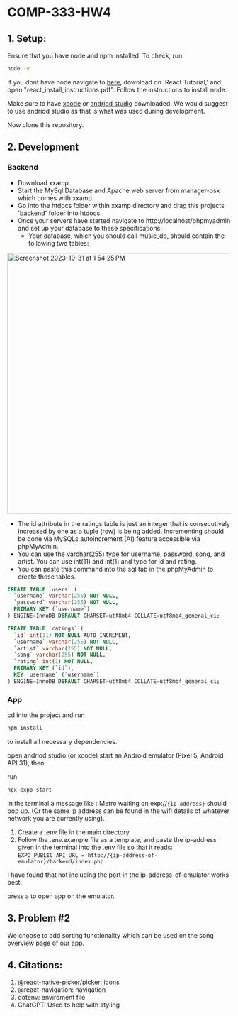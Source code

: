 # COMP-333-HW4
## 1. Setup:
Ensure that you have node and npm installed.
To check, run: 
```bash
node -v
```
If you dont have node navigate to [here](https://sebastianzimmeck.de/teaching/comp333/comp333.html), download on 'React Tutorial,' and open "react_install_instructions.pdf".
Follow the instructions to install node.

Make sure to have [xcode](https://developer.apple.com/xcode/) or [andriod studio](https://developer.android.com/studio) downloaded. We would suggest to use andriod studio as that is what was used during development.

Now clone this repository.
## 2. Development
### Backend
- Download xxamp
- Start the MySql Database and Apache web server from manager-osx which comes with xxamp.
- Go into the htdocs folder within xxamp directory and drag this projects 'backend' folder into htdocs.
- Once your servers have started navigate to http://localhost/phpmyadmin and set up your database to these specifications:
  - Your database, which you should call music_db, should contain the following two tables:
<img width="587" alt="Screenshot 2023-10-31 at 1 54 25 PM" src="https://github.com/JustinCasler/COMP-333-HW3/assets/97986810/448836bb-e3cd-4bfd-a492-5e54ece73838">

  - The id attribute in the ratings table is just an integer that is consecutively increased by one as a tuple (row) is being added. Incrementing should be done via MySQLs autoincrement (AI) feature accessible via phpMyAdmin.
  - You can use the varchar(255) type for username, password, song, and artist. You can use int(11) and int(1) and type for id and rating.
  - You can paste this command into the sql tab in the phpMyAdmin to create these tables.
```sql
CREATE TABLE `users` (
  `username` varchar(255) NOT NULL,
  `password` varchar(255) NOT NULL,
  PRIMARY KEY (`username`)
) ENGINE=InnoDB DEFAULT CHARSET=utf8mb4 COLLATE=utf8mb4_general_ci;

CREATE TABLE `ratings` (
  `id` int(11) NOT NULL AUTO_INCREMENT,
  `username` varchar(255) NOT NULL,
  `artist` varchar(255) NOT NULL,
  `song` varchar(255) NOT NULL,
  `rating` int(1) NOT NULL,
  PRIMARY KEY (`id`),
  KEY `username` (`username`)
) ENGINE=InnoDB DEFAULT CHARSET=utf8mb4 COLLATE=utf8mb4_general_ci;
```
### App

cd into the project and run
```bash
npm install
```
to install all necessary dependencies. 

open andriod studio (or xcode) start an Android emulator (Pixel 5, Android API 31), then 

run
```bash
npx expo start 
```

in the terminal a message like : Metro waiting on exp://`{ip-address}` should pop up. (Or the same ip address can be found in the wifi details of whatever network you are currently using).
1. Create a .env file in the main directory
2. Follow the .env.example file as a template, and paste the ip-address given in the terminal into the .env file so that it reads: `EXPO_PUBLIC_API_URL = http://{ip-address-of-emulator}/backend/index.php`

I have found that not including the port in the ip-address-of-emulator works best.

press a to open app on the emulator. 

## 3. Problem #2
We choose to add sorting functionality which can be used on the song overview page of our app. 


## 4. Citations:
1. @react-native-picker/picker: icons
2. @react-navigation: navigation
3. dotenv: enviroment file
4. ChatGPT: Used to help with styling  
